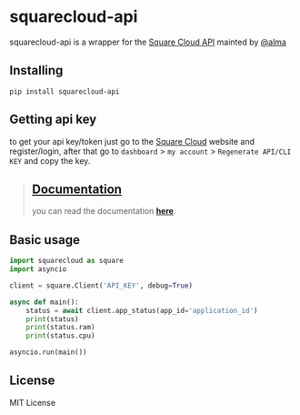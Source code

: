 [Square Cloud]: https://squarecloud.app

[Square Cloud API]: https://docs.squarecloud.app/api-reference/

[@alma]: https://github.com/Robert-Nogueira

# squarecloud-api

squarecloud-api is a wrapper for the [Square Cloud API] mainted by [@alma]


## Installing

````
pip install squarecloud-api
````


## Getting api key

to get your api key/token just go to the [Square Cloud] website and
register/login, after that go
to `dashboard` > `my account` > `Regenerate API/CLI KEY` and copy the key.

> ## [Documentation](https://docs.squarecloud.app/sdks/py)
> you can read the documentation [**here**](https://docs.squarecloud.app/sdks/py).

## Basic usage
```python
import squarecloud as square
import asyncio

client = square.Client('API_KEY', debug=True)

async def main():
    status = await client.app_status(app_id='application_id')
    print(status)
    print(status.ram)
    print(status.cpu)

asyncio.run(main())
```

## License

MIT License
